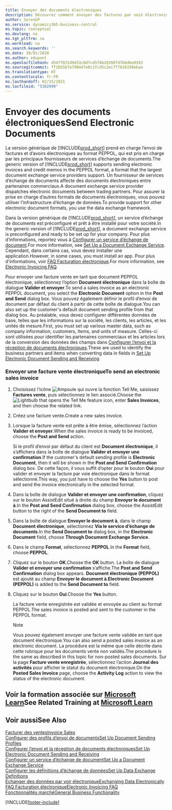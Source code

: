 ```yaml
---
title: Envoyer des documents électroniques
description: Découvrez comment envoyer des factures par voie électronique.
author: SorenGP
ms.service: dynamics365-business-central
ms.topic: conceptual
ms.devlang: na
ms.tgt_pltfrm: na
ms.workload: na
ms.search.keywords: ''
ms.date: 10/01/2020
ms.author: edupont
ms.openlocfilehash: d547f031d9d33c0d7cd5f8b20398fd7b6dbe0393
ms.sourcegitcommit: ff2b55b7e790447e0c1fcd5c2ec7f7610338ebaa
ms.translationtype: HT
ms.contentlocale: fr-FR
ms.lasthandoff: 02/15/2021
ms.locfileid: "5382999"
---
```

# <a name="send-electronic-documents"></a><span data-ttu-id="d5a2e-103">Envoyer des documents électroniques</span><span class="sxs-lookup"><span data-stu-id="d5a2e-103">Send Electronic Documents</span></span>

<span data-ttu-id="d5a2e-104">La version générique de [!INCLUDE[prod_short](includes/prod_short.md)] prend en charge l’envoi de factures et d’avoirs électroniques au format PEPPOL, qui est pris en charge par les principaux fournisseurs de services d’échange de documents.</span><span class="sxs-lookup"><span data-stu-id="d5a2e-104">The generic version of [!INCLUDE[prod_short](includes/prod_short.md)] supports sending electronic invoices and credit memos in the PEPPOL format, a format that the largest document exchange service providers support.</span></span> <span data-ttu-id="d5a2e-105">Un fournisseur de services d’échange de documents affecte des documents électroniques entre partenaires commerciaux.</span><span class="sxs-lookup"><span data-stu-id="d5a2e-105">A document exchange service provider dispatches electronic documents between trading partners.</span></span> <span data-ttu-id="d5a2e-106">Pour assurer la prise en charge d’autres formats de documents électroniques, vous pouvez utiliser l’infrastructure d’échange de données.</span><span class="sxs-lookup"><span data-stu-id="d5a2e-106">To provide support for other electronic document formats, you use the data exchange framework.</span></span>  

 <span data-ttu-id="d5a2e-107">Dans la version générique de [!INCLUDE[prod_short](includes/prod_short.md)], un service d’échange de documents est préconfiguré et prêt à être installé pour votre société.</span><span class="sxs-lookup"><span data-stu-id="d5a2e-107">In the generic version of [!INCLUDE[prod_short](includes/prod_short.md)], a document exchange service is preconfigured and ready to be set up for your company.</span></span> <span data-ttu-id="d5a2e-108">Pour plus d’informations, reportez vous à [Configurer un service d’échange de document](across-how-to-set-up-a-document-exchange-service.md).</span><span class="sxs-lookup"><span data-stu-id="d5a2e-108">For more information, see [Set Up a Document Exchange Service](across-how-to-set-up-a-document-exchange-service.md).</span></span> <span data-ttu-id="d5a2e-109">Cependant, dans certains cas, vous devez installer une application.</span><span class="sxs-lookup"><span data-stu-id="d5a2e-109">However, in some cases, you must install an app.</span></span> <span data-ttu-id="d5a2e-110">Pour plus d’informations, voir [FAQ Facturation électronique](faq-electronic-invoicing.yml).</span><span class="sxs-lookup"><span data-stu-id="d5a2e-110">For more information, see [Electronic Invoicing FAQ](faq-electronic-invoicing.yml).</span></span>  

 <span data-ttu-id="d5a2e-111">Pour envoyer une facture vente en tant que document PEPPOL électronique, sélectionnez l’option **Document électronique** dans la boîte de dialogue **Valider et envoyer**.</span><span class="sxs-lookup"><span data-stu-id="d5a2e-111">To send a sales invoice as an electronic PEPPOL document, you select the **Electronic Document** option in the **Post and Send** dialog box.</span></span> <span data-ttu-id="d5a2e-112">Vous pouvez également définir le profil d’envoi de document par défaut du client à partir de cette boîte de dialogue.</span><span class="sxs-lookup"><span data-stu-id="d5a2e-112">You can also set up the customer's default document sending profile from that dialog box.</span></span> <span data-ttu-id="d5a2e-113">Au préalable, vous devez configurer différentes données de base, telles que les informations sur la société, les clients, les articles, et les unités de mesure.</span><span class="sxs-lookup"><span data-stu-id="d5a2e-113">First, you must set up various master data, such as company information, customers, items, and units of measure.</span></span> <span data-ttu-id="d5a2e-114">Celles-ci sont utilisées pour identifier les partenaires commerciaux et les articles lors de la conversion des données des champs dans [Configurer l’envoi et la réception de documents électroniques](across-how-to-set-up-electronic-document-sending-and-receiving.md).</span><span class="sxs-lookup"><span data-stu-id="d5a2e-114">These are used to identify the business partners and items when converting data in fields in [Set Up Electronic Document Sending and Receiving](across-how-to-set-up-electronic-document-sending-and-receiving.md).</span></span>  

### <a name="to-send-an-electronic-sales-invoice"></a><span data-ttu-id="d5a2e-115">Envoyer une facture vente électronique</span><span class="sxs-lookup"><span data-stu-id="d5a2e-115">To send an electronic sales invoice</span></span>

1. <span data-ttu-id="d5a2e-116">Choisissez l’icône ![Ampoule qui ouvre la fonction Tell Me](media/ui-search/search_small.png "Dites-moi ce que vous voulez faire"), saisissez **Factures vente**, puis sélectionnez le lien associé.</span><span class="sxs-lookup"><span data-stu-id="d5a2e-116">Choose the ![Lightbulb that opens the Tell Me feature](media/ui-search/search_small.png "Tell me what you want to do") icon, enter **Sales Invoices**, and then choose the related link.</span></span>  

2. <span data-ttu-id="d5a2e-117">Créez une facture vente.</span><span class="sxs-lookup"><span data-stu-id="d5a2e-117">Create a new sales invoice.</span></span>  

3. <span data-ttu-id="d5a2e-118">Lorsque la facture vente est prête à être émise, sélectionnez l’action **Valider et envoyer**.</span><span class="sxs-lookup"><span data-stu-id="d5a2e-118">When the sales invoice is ready to be invoiced, choose the **Post and Send** action.</span></span>  

     <span data-ttu-id="d5a2e-119">Si le profil d’envoi par défaut du client est **Document électronique**, il s’affichera dans la boîte de dialogue **Valider et envoyer une confirmation**.</span><span class="sxs-lookup"><span data-stu-id="d5a2e-119">If the customer's default sending profile is **Electronic Document**, then it will be shown in the **Post and Send Confirmation** dialog box.</span></span> <span data-ttu-id="d5a2e-120">De cette façon, il vous suffit d’opter pour le bouton **Oui** pour valider et envoyer la facture par voie électronique dans le format sélectionné.</span><span class="sxs-lookup"><span data-stu-id="d5a2e-120">This way, you just have to choose the **Yes** button to post and send the invoice electronically in the selected format.</span></span>  

4. <span data-ttu-id="d5a2e-121">Dans la boîte de dialogue **Valider et envoyer une confirmation**, cliquez sur le bouton AssistEdit situé à droite du champ **Envoyer le document à**.</span><span class="sxs-lookup"><span data-stu-id="d5a2e-121">In the **Post and Send Confirmation** dialog box, choose the AssistEdit button to the right of the **Send Document to** field.</span></span>  

5. <span data-ttu-id="d5a2e-122">Dans la boîte de dialogue **Envoyer le document à**, dans le champ **Document électronique**, sélectionnez **Via le service d’échange de documents**.</span><span class="sxs-lookup"><span data-stu-id="d5a2e-122">In the **Send Document to** dialog box, in the **Electronic Document** field, choose **Through Document Exchange Service**.</span></span>  

6. <span data-ttu-id="d5a2e-123">Dans le champ **Format**, sélectionnez **PEPPOL**.</span><span class="sxs-lookup"><span data-stu-id="d5a2e-123">In the **Format** field, choose **PEPPOL**.</span></span>  

7. <span data-ttu-id="d5a2e-124">Cliquez sur le bouton **OK**.</span><span class="sxs-lookup"><span data-stu-id="d5a2e-124">Choose the **OK** button.</span></span> <span data-ttu-id="d5a2e-125">La boîte de dialogue **Valider et envoyer une confirmation** s’affiche.</span><span class="sxs-lookup"><span data-stu-id="d5a2e-125">The **Post and Send Confirmation** dialog box appears.</span></span> <span data-ttu-id="d5a2e-126">**Document électronique (PEPPOL)** est ajouté au champ **Envoyer le document à**.</span><span class="sxs-lookup"><span data-stu-id="d5a2e-126">**Electronic Document (PEPPOL)** is added to the **Send Document to** field.</span></span>  

8. <span data-ttu-id="d5a2e-127">Cliquez sur le bouton **Oui**.</span><span class="sxs-lookup"><span data-stu-id="d5a2e-127">Choose the **Yes** button.</span></span>  

     <span data-ttu-id="d5a2e-128">La facture vente enregistrée est validée et envoyée au client au format PEPPOL.</span><span class="sxs-lookup"><span data-stu-id="d5a2e-128">The sales invoice is posted and sent to the customer in the PEPPOL format.</span></span>  

    > [!NOTE]  
    >  <span data-ttu-id="d5a2e-129">Vous pouvez également envoyer une facture vente validée en tant que document électronique.</span><span class="sxs-lookup"><span data-stu-id="d5a2e-129">You can also send a posted sales invoice as an electronic document.</span></span> <span data-ttu-id="d5a2e-130">La procédure est la même que celle décrite dans cette rubrique pour les documents vente non validés.</span><span class="sxs-lookup"><span data-stu-id="d5a2e-130">The procedure is the same as described in this topic for non-posted sales documents.</span></span> <span data-ttu-id="d5a2e-131">Sur la page **Facture vente enregistrée**, sélectionnez l’action **Journal des activités** pour afficher le statut du document électronique.</span><span class="sxs-lookup"><span data-stu-id="d5a2e-131">On the **Posted Sales Invoice** page, choose the **Activity Log** action to view the status of the electronic document.</span></span>  

## <a name="see-related-training-at-microsoft-learn"></a><span data-ttu-id="d5a2e-132">Voir la formation associée sur [Microsoft Learn](/learn/modules/electronic-documents-dynamics-365-business-central/index)</span><span class="sxs-lookup"><span data-stu-id="d5a2e-132">See Related Training at [Microsoft Learn](/learn/modules/electronic-documents-dynamics-365-business-central/index)</span></span>

## <a name="see-also"></a><span data-ttu-id="d5a2e-133">Voir aussi</span><span class="sxs-lookup"><span data-stu-id="d5a2e-133">See Also</span></span>

[<span data-ttu-id="d5a2e-134">Facturer des ventes</span><span class="sxs-lookup"><span data-stu-id="d5a2e-134">Invoice Sales</span></span>](sales-how-invoice-sales.md)  
[<span data-ttu-id="d5a2e-135">Configurer des profils d’envoi de documents</span><span class="sxs-lookup"><span data-stu-id="d5a2e-135">Set Up Document Sending Profiles</span></span>](sales-how-setup-document-send-profiles.md)  
[<span data-ttu-id="d5a2e-136">Configurer l’envoi et la réception de documents électroniques</span><span class="sxs-lookup"><span data-stu-id="d5a2e-136">Set Up Electronic Document Sending and Receiving</span></span>](across-how-to-set-up-electronic-document-sending-and-receiving.md)  
[<span data-ttu-id="d5a2e-137">Configurer un service d’échange de document</span><span class="sxs-lookup"><span data-stu-id="d5a2e-137">Set Up a Document Exchange Service</span></span>](across-how-to-set-up-a-document-exchange-service.md)  
[<span data-ttu-id="d5a2e-138">Configurer les définitions d’échange de données</span><span class="sxs-lookup"><span data-stu-id="d5a2e-138">Set Up Data Exchange Definitions</span></span>](across-how-to-set-up-data-exchange-definitions.md)  
[<span data-ttu-id="d5a2e-139">Échanger des données par voir électronique</span><span class="sxs-lookup"><span data-stu-id="d5a2e-139">Exchanging Data Electronically</span></span>](across-data-exchange.md)  
[<span data-ttu-id="d5a2e-140">FAQ Facturation électronique</span><span class="sxs-lookup"><span data-stu-id="d5a2e-140">Electronic Invoicing FAQ</span></span>](faq-electronic-invoicing.yml)  
[<span data-ttu-id="d5a2e-141">Fonctionnalités marché</span><span class="sxs-lookup"><span data-stu-id="d5a2e-141">General Business Functionality</span></span>](ui-across-business-areas.md)  


[!INCLUDE[footer-include](includes/footer-banner.md)]